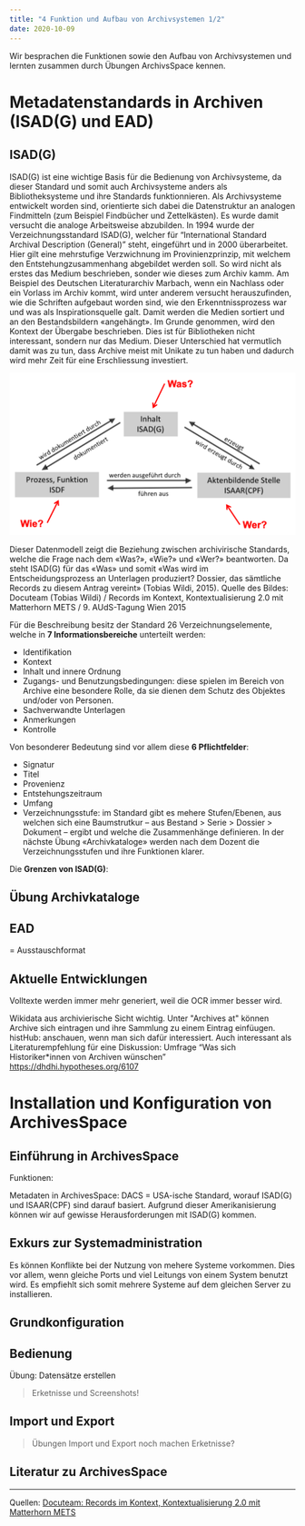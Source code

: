 ```yaml
---
title: "4 Funktion und Aufbau von Archivsystemen 1/2"
date: 2020-10-09
---
```


Wir besprachen die Funktionen sowie den Aufbau von Archivsystemen und lernten zusammen durch Übungen ArchivsSpace kennen. 

# Metadatenstandards in Archiven (ISAD(G) und EAD)
## ISAD(G)
ISAD(G) ist eine wichtige Basis für die Bedienung von Archivsysteme, da dieser Standard und somit auch Archivsysteme anders als Bibliotheksysteme und ihre Standards funktionnieren. Als Archivsysteme entwickelt worden sind, orientierte sich dabei die Datenstruktur an analogen Findmitteln (zum Beispiel Findbücher und Zettelkästen). Es wurde damit versucht die analoge Arbeitsweise abzubilden. In 1994 wurde der Verzeichnungsstandard ISAD(G), welcher für “International Standard Archival Description (General)” steht, eingeführt und in 2000 überarbeitet. Hier gilt eine mehrstufige Verzwichnung im Provinienzprinzip, mit welchem den Entstehungzusammenhang abgebildet werden soll. So wird nicht als erstes das Medium beschrieben, sonder wie dieses zum Archiv kamm. Am Beispiel des Deutschen Literaturarchiv Marbach, wenn ein Nachlass oder ein Vorlass im Archiv kommt, wird unter anderem versucht herauszufinden, wie die Schriften aufgebaut worden sind, wie den Erkenntnissprozess war und was als Inspirationsquelle galt. Damit werden die Medien sortiert und an den Bestandsbildern «angehängt». Im Grunde genommen, wird den Kontext der Übergabe beschrieben. Dies ist für Bibliotheken nicht interessant, sondern nur das Medium. Dieser Unterschied hat vermutlich damit was zu tun, dass Archive meist mit Unikate zu tun haben und dadurch wird mehr Zeit für eine Erschliessung investiert.

![Datenmodell: Sicht der archivischenStandards nach Docuteam](https://github.com/sakura-72/my-bain-blog/blob/master/images/ISAD_ISAAR_ISDF_Docuteam.png)

Dieser Datenmodell zeigt die Beziehung zwischen archivirische Standards, welche die Frage nach dem «Was?», «Wie?» und «Wer?» beantworten. Da steht ISAD(G) für das «Was» und somit «Was wird  im  Entscheidungsprozess  an  Unterlagen  produziert?  Dossier,  das  sämtliche  Records  zu  diesem  Antrag  vereint» (Tobias Wildi, 2015).
Quelle des Bildes: Docuteam (Tobias Wildi) / Records im  Kontext, Kontextualisierung 2.0 mit Matterhorn METS / 9. AUdS-Tagung Wien 2015

Für die Beschreibung besitz der Standard 26 Verzeichnungselemente, welche in **7 Informationsbereiche** unterteilt werden:
* Identifikation
* Kontext
* Inhalt und innere Ordnung
* Zugangs- und Benutzungsbedingungen: diese spielen im Bereich von Archive eine besondere Rolle, da sie dienen dem Schutz des Objektes und/oder von Personen.
* Sachverwandte Unterlagen
* Anmerkungen
* Kontrolle

Von besonderer Bedeutung sind vor allem diese **6 Pflichtfelder**:
* Signatur
* Titel
* Provenienz
* Entstehungszeitraum
* Umfang
* Verzeichnungsstufe: im Standard gibt es mehere Stufen/Ebenen, aus welchen sich eine Baumstrutkur – aus Bestand > Serie > Dossier > Dokument – ergibt und welche die Zusammenhänge definieren. In der nächste Übung «Archivkataloge» werden nach dem Dozent die Verzeichnungsstufen und ihre Funktionen klarer.

Die **Grenzen von ISAD(G)**:


## Übung Archivkataloge


## EAD
= Ausstauschformat

## Aktuelle Entwicklungen
Volltexte werden immer mehr generiert, weil die OCR immer besser wird.

Wikidata aus archivierische Sicht wichtig. Unter "Archives at" können Archive sich eintragen und ihre Sammlung zu einem Eintrag einfüugen.
histHub: anschauen, wenn man sich dafür interessiert.
Auch interessant als Literaturempfehlung für eine Diskussion: Umfrage “Was sich Historiker*innen von Archiven wünschen” https://dhdhi.hypotheses.org/6107


# Installation und Konfiguration von ArchivesSpace
## Einführung in ArchivesSpace

Funktionen:

Metadaten in ArchivesSpace:
DACS = USA-ische Standard, worauf ISAD(G) und ISAAR(CPF) sind darauf basiert. Aufgrund dieser Amerikanisierung können wir auf gewisse Herausforderungen mit ISAD(G) kommen.

## Exkurs zur Systemadministration
Es können Konflikte bei der Nutzung von mehere Systeme vorkommen. Dies vor allem, wenn gleiche Ports und viel Leitungs von einem System benutzt wird. Es empfiehlt sich somit mehrere Systeme auf dem gleichen Server zu installieren.

## Grundkonfiguration

## Bedienung

Übung: Datensätze erstellen
> Erketnisse und Screenshots!

## Import und Export
> Übungen Import und Export noch machen
> Erketnisse?

## Literatur zu ArchivesSpace


***
Quellen: [Docuteam: Records im Kontext, Kontextualisierung 2.0 mit Matterhorn METS](https://www.sg.ch/content/dam/sgch/kultur/staatsarchiv/auds-2015/administration,-standards,-bewertung/01-Wildi,%20Tobias_%20Kontextualisierung%202.0%20mit%20_Matterhorn%20METS.pdf)



